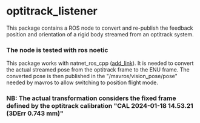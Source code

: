 # optitrack_listener
This package contains a ROS node to convert and re-publish the feedback position and orientation of a rigid body streamed from an optitrack system.

### The node is tested with ros noetic

This package works with natnet_ros_cpp ([add_link](https://github.com/PRISMA-AVL/natnet_ros_cpp.git)). 
It is needed to convert the actual streamed pose from the optitrack frame to the ENU frame. 
The converted pose is then published in the "/mavros/vision_pose/pose" needed by mavros to allow switching to position flight mode.

### NB: The actual transformation considers the fixed frame defined by the optitrack calibration "CAL 2024-01-18 14.53.21 (3DErr 0.743 mm)"
